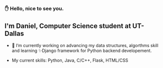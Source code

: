 ### ✋ Hello, nice to see you. 



## I'm Daniel, Computer Science student at UT-Dallas
- 🔭 I’m currently working on advancing my data structures, algorthms skill and learning ✨Django framework for Python backend developement.

- My current skills: Python, Java, C/C++, Flask, HTML/CSS


